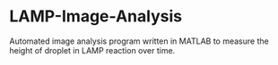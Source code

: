 # LAMP-Image-Analysis
Automated image analysis program written in MATLAB to measure the height of droplet in LAMP reaction over time.
